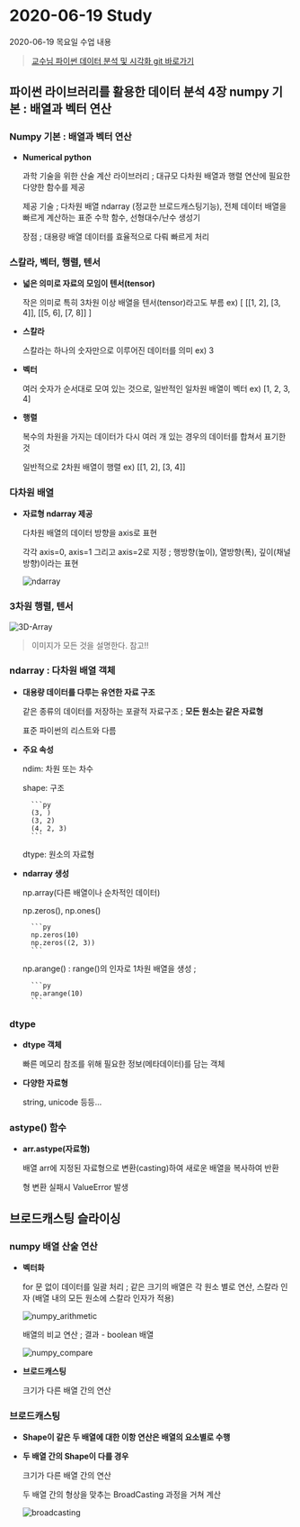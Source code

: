 # 2020-06-19 Study

2020-06-19 목요일 수업 내용

> [교수님 파이썬 데이터 분석 및 시각화 git 바로가기](https://github.com/lee7py/Pydata-ANS-VIS)


## 파이썬 라이브러리를 활용한 데이터 분석 4장 numpy 기본 : 배열과 벡터 연산  


### Numpy 기본 : 배열과 벡터 연산 

- **Numerical python**

    과학 기술을 위한 산술 계산 라이브러리 ; 대규모 다차원 배열과 행렬 연산에 필요한 다양한 함수를 제공  

    제공 기술 ; 다차원 배열 ndarray (정교한 브로드캐스팅기능), 전체 데이터 배열을 빠르게 계산하는 표준 수학 함수, 선형대수/난수 생성기  

    장점 ; 대용량 배열 데이터를 효율적으로 다뤄 빠르게 처리  


### 스칼라, 벡터, 행렬, 텐서  

- **넓은 의미로 자료의 모임이 텐서(tensor)**

    작은 의미로 특히 3차원 이상 배열을 텐서(tensor)라고도 부름  ex) [ [[1, 2], [3, 4]], [[5, 6], [7, 8]] ]  

- **스칼라**

    스칼라는 하나의 숫자만으로 이루어진 데이터를 의미 ex) 3  

- **벡터**

    여러 숫자가 순서대로 모여 있는 것으로, 일반적인 일차원 배열이 벡터 ex) [1, 2, 3, 4]  

- **행렬**

    복수의 차원을 가지는 데이터가 다시 여러 개 있는 경우의 데이터를 합쳐서 표기한 것  

    일반적으로 2차원 배열이 행렬 ex) [[1, 2], [3, 4]]


### 다차원 배열  

- **자료형 ndarray 제공**  

    다차원 배열의 데이터 방향을 axis로 표현  

    각각 axis=0, axis=1 그리고 axis=2로 지정 ; 행방향(높이), 열방향(폭), 깊이(채널 방향)이라는 표현  

    ![ndarray](../../img/data_analysis/ndarray.png)

### 3차원 행렬, 텐서  


![3D-Array](../../img/data_analysis/3D-Array.png)

> 이미지가 모든 것을 설명한다. 참고!!

### ndarray : 다차원 배열 객체  

- **대용량 데이터를 다루는 유연한 자료 구조**

    같은 종류의 데이터를 저장하는 포괄적 자료구조 ; **모든 원소는 같은 자료형**  

    표준 파이썬의 리스트와 다름  

- **주요 속성**

    ndim: 차원 또는 차수  

    shape: 구조 

        ```py
        (3, )
        (3, 2)
        (4, 2, 3)
        ```

    dtype: 원소의 자료형  

- **ndarray 생성**  

    np.array(다른 배열이나 순차적인 데이터)  

    np.zeros(), np.ones() 
    
        ```py
        np.zeros(10)
        np.zeros((2, 3))  
        ```

    np.arange() : range()의 인자로 1차원 배열을 생성 ;
        
        ```py
        np.arange(10)
        ```

### dtype

- **dtype 객체**

    빠른 메모리 참조를 위해 필요한 정보(메타데이터)를 담는 객체  

- **다양한 자료형**

    string, unicode 등등...

### astype() 함수

- **arr.astype(자료형)**

    배열 arr에 지정된 자료형으로 변환(casting)하여 새로운 배열을 복사하여 반환  

    형 변환 실패시 ValueError 발생  


## 브로드캐스팅 슬라이싱

### numpy 배열 산술 연산  

- **벡터화**

    for 문 없이 데이터를 일괄 처리 ; 같은 크기의 배열은 각 원소 별로 연산, 스칼라 인자 (배열 내의 모든 원소에 스칼라 인자가 적용)  

    ![numpy_arithmetic](../../img/data_analysis/numpy_arithmetic.png)

    배열의 비교 연산 ; 결과 - boolean 배열

    ![numpy_compare](../../img/data_analysis/numpy_compare.png)  

- **브로드캐스팅**

    크기가 다른 배열 간의 연산  

### 브로드캐스팅  

- **Shape이 같은 두 배열에 대한 이항 연산은 배열의 요소별로 수행**  

- **두 배열 간의 Shape이 다를 경우**

    크기가 다른 배열 간의 연산  

    두 배열 간의 형상을 맞추는 BroadCasting 과정을 거쳐 계산  

    ![broadcasting](../../img/data_analysis/broadcasting.png)